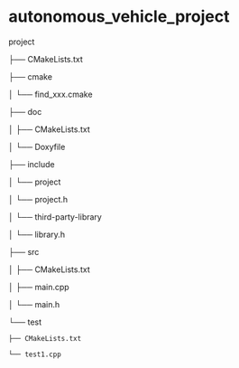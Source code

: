 # autonomous_vehicle_project

project

├── CMakeLists.txt

├── cmake

│   └── find_xxx.cmake

├── doc

│   ├── CMakeLists.txt

│   └── Doxyfile

├── include

│   └── project

│       └── project.h

│   └── third-party-library

│       └── library.h

├── src

│   ├── CMakeLists.txt

│   ├── main.cpp

│   └── main.h

└── test

    ├── CMakeLists.txt

    └── test1.cpp
